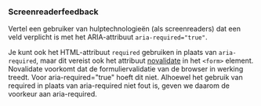 ### Screenreaderfeedback

Vertel een gebruiker van hulptechnologieën (als screenreaders) dat een veld verplicht is met het ARIA-attribuut `aria-required="true"`.

Je kunt ook het HTML-attribuut `required` gebruiken in plaats van `aria-required`, maar dit vereist ook het attribuut [novalidate](https://developer.mozilla.org/en-US/docs/Web/HTML/Element/form#novalidate) in het `<form>` element.
Novalidate voorkomt dat de formuliervalidatie van de browser in werking treedt. Voor aria-required="true" hoeft dit niet. Alhoewel het gebruik van required in plaats van aria-required niet fout is, geven we daarom de voorkeur aan aria-required.
